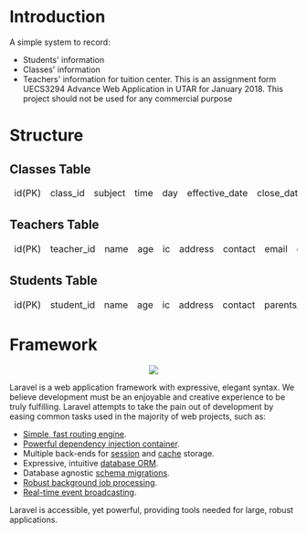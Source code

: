 # Introduction
A simple system to record:
- Students' information
- Classes' information
- Teachers' information
for tuition center.
This is an assignment form UECS3294 Advance Web Application in UTAR for January 2018.
This project should not be used for any commercial purpose

# Structure
## Classes Table
<table>
  <thead>
    <td>id(PK)</td>
    <td>class_id</td>
    <td>subject</td>
    <td>time</td>
    <td>day</td>
    <td>effective_date</td>
    <td>close_date</td>
    <td>max_sit</td>
    <td>venue</td>
    <td>teacher_id(FK)</td>
  </thead>
</table>

## Teachers Table
<table>
  <thead>
    <td>id(PK)</td>
    <td>teacher_id</td>
    <td>name</td>
    <td>age</td>
    <td>ic</td>
    <td>address</td>
    <td>contact</td>
    <td>email</td>
    <td>education_background</td>
  </thead>
</table>

## Students Table
<table>
  <thead>
    <td>id(PK)</td>
    <td>student_id</td>
    <td>name</td>
    <td>age</td>
    <td>ic</td>
    <td>address</td>
    <td>contact</td>
    <td>parents_contact</td>
    <td>email</td>
    <td>school</td>
  </thead>
</table>

# Framework
<p align="center"><img src="https://laravel.com/assets/img/components/logo-laravel.svg"></p>

Laravel is a web application framework with expressive, elegant syntax. We believe development must be an enjoyable and creative experience to be truly fulfilling. Laravel attempts to take the pain out of development by easing common tasks used in the majority of web projects, such as:

- [Simple, fast routing engine](https://laravel.com/docs/routing).
- [Powerful dependency injection container](https://laravel.com/docs/container).
- Multiple back-ends for [session](https://laravel.com/docs/session) and [cache](https://laravel.com/docs/cache) storage.
- Expressive, intuitive [database ORM](https://laravel.com/docs/eloquent).
- Database agnostic [schema migrations](https://laravel.com/docs/migrations).
- [Robust background job processing](https://laravel.com/docs/queues).
- [Real-time event broadcasting](https://laravel.com/docs/broadcasting).

Laravel is accessible, yet powerful, providing tools needed for large, robust applications.
